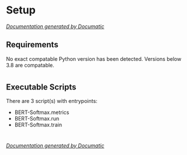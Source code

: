 # Setup

[_Documentation generated by Documatic_](https://www.documatic.com)

<!---Documatic-section-Requirements-start--->
## Requirements

No exact compatable Python version has been detected.
Versions below 3.8 are compatable.

# #
<!---Documatic-section-Requirements-end--->

<!---Documatic-section-Executable Scripts-start--->
## Executable Scripts

There are 3 script(s) with entrypoints:
* BERT-Softmax.metrics
* BERT-Softmax.run
* BERT-Softmax.train

# #
<!---Documatic-section-Executable Scripts-end--->

[_Documentation generated by Documatic_](https://www.documatic.com)